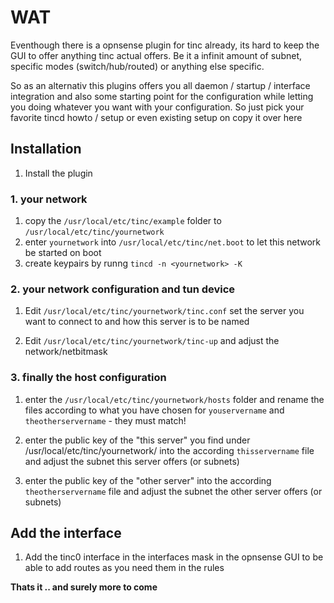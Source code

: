 # WAT

Eventhough there is a opnsense plugin for tinc already, its hard to keep the GUI to offer anything tinc actual offers.
Be it a infinit amount of subnet, specific modes (switch/hub/routed) or anything else specific.

So as an alternativ this plugins offers you all daemon / startup / interface integration and also some starting point for the configuration while letting you doing whatever you want with your configuration.
So just pick your favorite tincd howto / setup or even existing setup on copy it over here

## Installation

1. Install the plugin

### 1. your network 

1.  copy the `/usr/local/etc/tinc/example` folder to `/usr/local/etc/tinc/yournetwork`
1. enter `yournetwork` into `/usr/local/etc/tinc/net.boot` to let this network be started on boot
1. create keypairs by runng `tincd -n <yournetwork> -K`


### 2. your network configuration and tun device

1. Edit `/usr/local/etc/tinc/yournetwork/tinc.conf` set the server you want to connect to and how this server is to be named

1. Edit `/usr/local/etc/tinc/yournetwork/tinc-up` and adjust the network/netbitmask

### 3. finally the host configuration

1. enter the `/usr/local/etc/tinc/yournetwork/hosts` folder and rename the files according to what you have chosen for `youservername` and `theotherservername` - they must match!
 
1. enter the public key of the "this server" you find under /usr/local/etc/tinc/yournetwork/ into the according `thisservername` file and adjust the subnet this server offers (or subnets)

1. enter the public key of the "other server" into the according `theotherservername` file and adjust the subnet the other server offers (or subnets)


## Add the interface 

1. Add the tinc0 interface in the interfaces mask in the opnsense GUI to be able to add routes as you need them in the rules

**Thats it .. and surely more to come**

